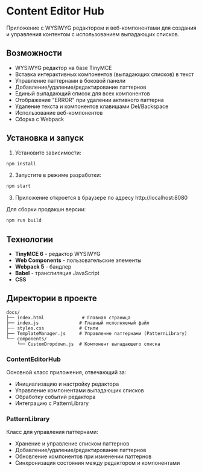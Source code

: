 # Content Editor Hub

Приложение с WYSIWYG редактором и веб-компонентами для создания и управления контентом с использованием выпадающих списков.

## Возможности

- WYSIWYG редактор на базе TinyMCE
- Вставка интерактивных компонентов (выпадающих списков) в текст
- Управление паттернами в боковой панели
- Добавление/удаление/редактирование паттернов
- Единый выпадающий список для всех компонентов
- Отображение "ERROR" при удалении активного паттерна
- Удаление текста и компонентов клавишами Del/Backspace
- Использование веб-компонентов
- Сборка с Webpack

## Установка и запуск

1. Установите зависимости:

```bash
npm install
```

2. Запустите в режиме разработки:

```bash
npm start
```

3. Приложение откроется в браузере по адресу http://localhost:8080

Для сборки продакшн версии:

```bash
npm run build
```

## Технологии

- **TinyMCE 6** - редактор WYSIWYG
- **Web Components** - пользовательские элементы
- **Webpack 5** - бандлер
- **Babel** - транспиляция JavaScript
- **CSS**

## Директории в проекте

```
docs/
├── index.html              # Главная страница
├── index.js               # Главный исполняемый файл
├── styles.css             # Стили
├── TemplateManager.js     # Управление паттернами (PatternLibrary)
└── components/
    └── CustomDropdown.js  # Компонент выпадающего списка
```

### ContentEditorHub

Основной класс приложения, отвечающий за:

- Инициализацию и настройку редактора
- Управление компонентами выпадающих списков
- Обработку событий редактора
- Интеграцию с PatternLibrary

### PatternLibrary

Класс для управления паттернами:

- Хранение и управление списком паттернов
- Добавление/удаление/редактирование паттернов
- Обновление компонентов при изменении паттернов
- Синхронизация состояния между редактором и компонентами

